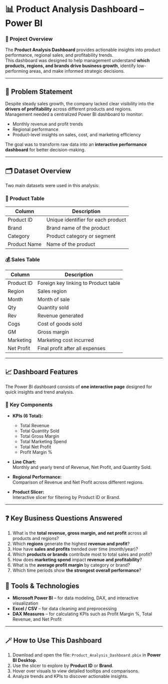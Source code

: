 # 📊 Product Analysis Dashboard – Power BI

### 🚀 Project Overview
The **Product Analysis Dashboard** provides actionable insights into product performance, regional sales, and profitability trends.  
This dashboard was designed to help management understand **which products, regions, and brands drive business growth**, identify low-performing areas, and make informed strategic decisions.

---

## 🧠 Problem Statement
Despite steady sales growth, the company lacked clear visibility into the **drivers of profitability** across different products and regions.  
Management needed a centralized Power BI dashboard to monitor:
- Monthly revenue and profit trends  
- Regional performance  
- Product-level insights on sales, cost, and marketing efficiency  

The goal was to transform raw data into an **interactive performance dashboard** for better decision-making.

---

## 🗂️ Dataset Overview
Two main datasets were used in this analysis:

### 🧾 Product Table
| Column | Description |
|---------|-------------|
| Product ID | Unique identifier for each product |
| Brand | Brand name of the product |
| Category | Product category or segment |
| Product Name | Name of the product |

### 💰 Sales Table
| Column | Description |
|---------|-------------|
| Product ID | Foreign key linking to Product table |
| Region | Sales region |
| Month | Month of sale |
| Qty | Quantity sold |
| Rev | Revenue generated |
| Cogs | Cost of goods sold |
| GM | Gross margin |
| Marketing | Marketing cost incurred |
| Net Profit | Final profit after all expenses |

---

## 📈 Dashboard Features
The Power BI dashboard consists of **one interactive page** designed for quick insights and trend analysis.

### 🧩 **Key Components**
- **KPIs (6 Total):**
  - Total Revenue  
  - Total Quantity Sold  
  - Total Gross Margin  
  - Total Marketing Spend  
  - Total Net Profit  
  - Profit Margin %

- **Line Chart:**  
  Monthly and yearly trend of Revenue, Net Profit, and Quantity Sold.

- **Regional Performance:**  
  Comparison of Revenue and Net Profit across different regions.

- **Product Slicer:**  
  Interactive slicer for filtering by Product ID or Brand.

---

## ❓ Key Business Questions Answered
1. What is the **total revenue, gross margin, and net profit** across all products and regions?  
2. Which **regions** generate the highest **revenue and profit**?  
3. How have **sales and profits** trended over time (month/year)?  
4. Which **products or brands** contribute most to total sales and profit?  
5. How does **marketing spend** impact **revenue and profitability**?  
6. What is the **average profit margin** by category or brand?  
7. Which time periods show **the strongest overall performance**?

 


## 🧰 Tools & Technologies
- **Microsoft Power BI** – for data modeling, DAX, and interactive visualization  
- **Excel / CSV** – for data cleaning and preprocessing  
- **DAX Measures** – for calculating KPIs such as Profit Margin %, Total Revenue, and Net Profit  

---

## 🪄 How to Use This Dashboard
1. Download and open the file: `Product_Analysis_Dashboard.pbix` in **Power BI Desktop**.  
2. Use the slicer to explore by **Product ID** or **Brand**.  
3. Hover over visuals to view detailed tooltips and comparisons.  
4. Analyze trends and KPIs to discover actionable insights.





